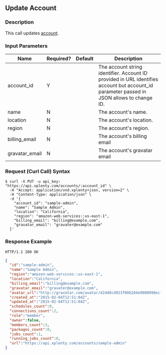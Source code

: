 ## Update Account

### Description
This call updates [account](https://github.com/xplenty/xplenty-api-doc-v2/blob/master/resources/account.md).

### Input Parameters

|Name|Required?|Default|Description|
|----|---------|-------|-----------|
account_id|Y| |The account string identifier. Account ID provided in URL identifies account but account_id parameter passed in JSON allows to change ID.
name|N| |The account's name.
location|N| |The account's location.
region|N| |The account's region.
billing_email|N| |The account's billing email
gravatar_email|N| |The account's gravatar email

### Request (Curl Call) Syntax
```shell
$ curl -X PUT -u api_key: "https://api.xplenty.com/accounts/:account_id" \
  -H "Accept: application/vnd.xplenty+json, version=2" \
  -H "Content-Type: application/json" \
  -d '{
    "account_id": "sample-admin",
    "name": "Sample Admin",
    "location": "California",
    "region": "amazon-web-services::us-east-1",
    "billing_email": "billing@example.com",
    "gravatar_email": "gravater@example.com"
  }'
```

### Response Example
```HTTP
HTTP/1.1 200 OK
```

```json
{
  "id":"sample-admin",
  "name":"Sample Admin",
  "region":"amazon-web-services::us-east-1",
  "location":"California",
  "billing_email":"billing@example.com",
  "gravatar_email":"gravater@example.com",
  "avatar_url":"http://gravatar.com/avatar/d24d8cd923f00b204e9800998ecf8427e.png?d=retro&s=140",
  "created_at":"2015-02-04T12:51:04Z",
  "updated_at":"2015-02-04T12:51:04Z",
  "schedules_count":0,
  "connections_count":2,
  "role":"member",
  "owner":false,
  "members_count":3,
  "packages_count":0,
  "jobs_count":1,
  "running_jobs_count":0,
  "url":"https://api.xplenty.com/accounts/sample-admin"
}
```
